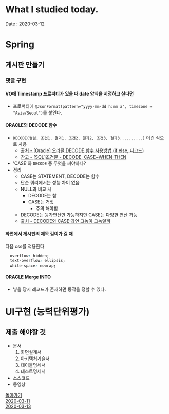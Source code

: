 # What I studied today.
Date : 2020-03-12


# Spring
## 게시판 만들기
### 댓글 구현
#### VO에 Timestamp 프로퍼티가 있을 때 date 양식을 지정하고 싶다면
- 프로퍼티에 `@JsonFormat(pattern="yyyy-mm-dd h:mm a", timezone = "Asia/Seoul")`를 붙인다.
#### ORACLE의 DECODE 함수
-  `DECODE(컬럼, 조건1, 결과1, 조건2, 결과2, 조건3, 결과3..........)` 이런 식으로 사용
    -  [출처 - \[Oracle\] 오라클 DECODE 함수 사용방법 (if else, 디코드)](https://gent.tistory.com/227)
    -  [참고 - \[SQL\]조건문 - DECODE, CASE~WHEN-THEN ](https://data-make.tistory.com/20)
- 'CASE'와 `DECODE` 중 무엇을 써야하나?
- 정리
    - CASE는 STATEMENT, DECODE는 함수
    - 단순 쿼리에서는 성능 차이 없음
    - NULL과 비교 시 
        - DECODE는 참
        - CASE는 거짓
            - 주의 해야함
    - DECODE는 등가연산만 가능하지만 CASE는 다양한 연산 가능
    - [출처 - DECODE와 CASE:과연 그놈이 그놈일까](https://dorongdogfoot.tistory.com/79)
#### 화면에서 게시판의 제목 길이가 길 때
다음 css를 적용한다
```css
  overflow: hidden;
  text-overflow: ellipsis;
  white-space: nowrap;
```
#### ORACLE Merge INTO
- 넣을 당시 레코드가 존재하면 동작을 정할 수 있다.

# UI구현 (능력단위평가)
## 제출 해야할 것
- 문서
	1. 화면설계서
	2. 아키텍처기술서
	3. 테이블명세서
	4. 테스트명세서
- 소스코드
- 동영상

[돌아가기](../README.md)  
[2020-03-11](whatIStudied_200311.md)  
[2020-03-13](whatIStudied_200313.md)  















